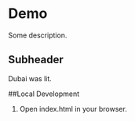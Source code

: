 # Demo

Some description.

## Subheader

Dubai was lit.

##Local Development

1. Open index.html in your browser.
